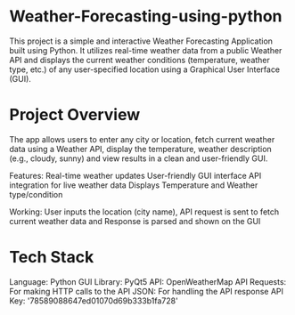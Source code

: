 # Weather-Forecasting-using-python
This project is a simple and interactive Weather Forecasting Application built using Python. It utilizes real-time weather data from a public Weather API and displays the current weather conditions (temperature, weather type, etc.) of any user-specified location using a Graphical User Interface (GUI).

# Project Overview
The app allows users to enter any city or location, fetch current weather data using a Weather API, display the temperature, weather description (e.g., cloudy, sunny) and view results in a clean and user-friendly GUI.

 Features:
Real-time weather updates
User-friendly GUI interface
API integration for live weather data
Displays Temperature and Weather type/condition

Working: User inputs the location (city name), API request is sent to fetch current weather data and Response is parsed and shown on the GUI

# Tech Stack
Language: Python
GUI Library: PyQt5
API: OpenWeatherMap API 
Requests: For making HTTP calls to the API
JSON: For handling the API response
API Key: '78589088647ed01070d69b333b1fa728'
